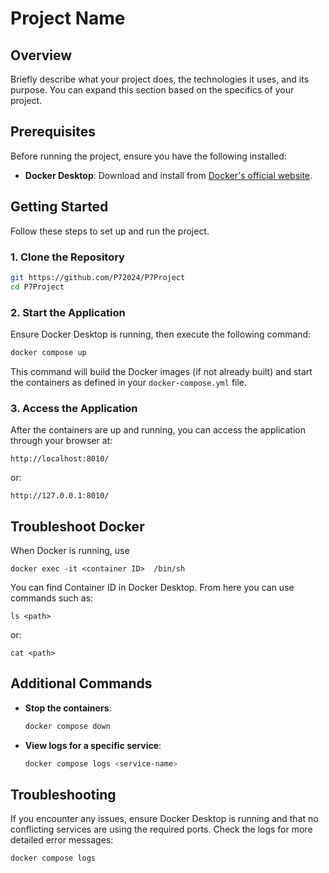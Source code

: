 
# Project Name

## Overview
Briefly describe what your project does, the technologies it uses, and its purpose. You can expand this section based on the specifics of your project.

## Prerequisites
Before running the project, ensure you have the following installed:

- **Docker Desktop**: Download and install from [Docker's official website](https://www.docker.com/products/docker-desktop).

## Getting Started
Follow these steps to set up and run the project.

### 1. Clone the Repository
```bash
git https://github.com/P72024/P7Project
cd P7Project
```

### 2. Start the Application
Ensure Docker Desktop is running, then execute the following command:

```bash
docker compose up
```

This command will build the Docker images (if not already built) and start the containers as defined in your `docker-compose.yml` file.

### 3. Access the Application
After the containers are up and running, you can access the application through your browser at:

```
http://localhost:8010/
```
or:
```
http://127.0.0.1:8010/
```

## Troubleshoot Docker
When Docker is running, use 
```
docker exec -it <container ID>  /bin/sh
```
You can find Container ID in Docker Desktop.
From here you can use commands such as:
```
ls <path>
```
or: 
```
cat <path>
```

## Additional Commands

- **Stop the containers**:

  ```bash
  docker compose down
  ```

- **View logs for a specific service**:

  ```bash
  docker compose logs <service-name>
  ```

## Troubleshooting
If you encounter any issues, ensure Docker Desktop is running and that no conflicting services are using the required ports. Check the logs for more detailed error messages:

```bash
docker compose logs
```


